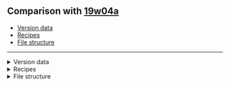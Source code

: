 ## Comparison with [19w04a](https://github.com/PixiGeko/Minecraft-generated-data/tree/19w04a)

- [Version data](#version-data)
- [Recipes](#recipes)
- [File structure](#file-structure)

<hr/>
<details><summary>Version data</summary>
<table><tr><th></th><th align="left">19w04a</th><th>19w04b</th></tr><tr><td>World version</td><td><code>1926</code></td><td><code>1927</code></td></tr><tr><td>Protocol version</td><td><code>456</code></td><td><code>457</code></td></tr></table>
</details>
<details><summary>Recipes</summary>
<details>
<summary>
List
</summary>

```diff
+ polished_andesite_slab_from_andesite_stonecutting.json
+ polished_andesite_stairs_from_andesite_stonecutting.json
+ polished_diorite_slab_from_diorite_stonecutting.json
+ polished_diorite_stairs_from_diorite_stonecutting.json
+ polished_granite_slab_from_granite_stonecutting.json
+ polished_granite_stairs_from_granite_stonecutting.json
+ smooth_stone_slab_from_smooth_stone_stonecutting.json
```

</details>
</details>
<details><summary>File structure</summary>
<details>
<summary>
data
</summary>

```diff
+ minecraft/advancements/recipes/building_blocks/polished_andesite_slab_from_andesite_stonecutting.json
+ minecraft/advancements/recipes/building_blocks/polished_andesite_stairs_from_andesite_stonecutting.json
+ minecraft/advancements/recipes/building_blocks/polished_diorite_slab_from_diorite_stonecutting.json
+ minecraft/advancements/recipes/building_blocks/polished_diorite_stairs_from_diorite_stonecutting.json
+ minecraft/advancements/recipes/building_blocks/polished_granite_slab_from_granite_stonecutting.json
+ minecraft/advancements/recipes/building_blocks/polished_granite_stairs_from_granite_stonecutting.json
+ minecraft/advancements/recipes/building_blocks/smooth_stone_slab_from_smooth_stone_stonecutting.json
+ minecraft/recipes/polished_andesite_slab_from_andesite_stonecutting.json
+ minecraft/recipes/polished_andesite_stairs_from_andesite_stonecutting.json
+ minecraft/recipes/polished_diorite_slab_from_diorite_stonecutting.json
+ minecraft/recipes/polished_diorite_stairs_from_diorite_stonecutting.json
+ minecraft/recipes/polished_granite_slab_from_granite_stonecutting.json
+ minecraft/recipes/polished_granite_stairs_from_granite_stonecutting.json
+ minecraft/recipes/smooth_stone_slab_from_smooth_stone_stonecutting.json
```

</details>
</details>